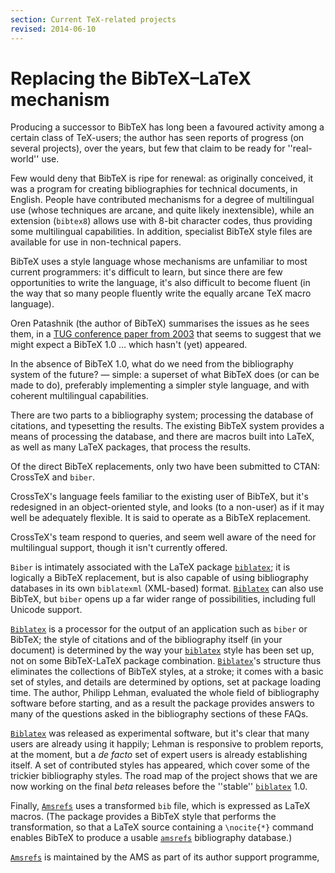 ```yaml
---
section: Current TeX-related projects
revised: 2014-06-10
---
```

# Replacing the BibTeX&ndash;LaTeX mechanism

Producing a successor to BibTeX has long been a favoured activity
among a certain class of TeX-users; the author has seen reports of
progress (on several projects), over the years, but few that claim to
be ready for ''real-world'' use.

Few would deny that BibTeX is ripe for renewal: as originally
conceived, it was a program for creating bibliographies for technical
documents, in English.  People have contributed mechanisms for a
degree of multilingual use (whose techniques are arcane, and quite
likely inextensible), while an extension (`bibtex8`) allows
use with 8-bit character codes, thus providing some multilingual
capabilities.  In addition, specialist BibTeX style files are
available for use in non-technical papers.

BibTeX uses a style language whose mechanisms are unfamiliar to
most current programmers: it's difficult to learn, but since there are
few opportunities to write the language, it's also difficult to become
fluent (in the way that so many people fluently write the equally
arcane TeX macro language).

Oren Patashnik (the author of BibTeX) summarises the issues as he
sees them, in a 
[TUG conference paper from 2003](http://tug.org/TUGboat/Articles/tb24-1/patashnik.pdf)
that seems to suggest that we might expect a
BibTeX&nbsp;1.0 &hellip; which hasn't (yet) appeared.

In the absence of BibTeX&nbsp;1.0, what do we need from the bibliography
system of the future?&nbsp;&mdash; simple: a superset of what BibTeX does
(or can be made to do), preferably implementing a simpler style
language, and with coherent multilingual capabilities.

There are two parts to a bibliography system; processing the database
of citations, and typesetting the results.  The existing BibTeX
system provides a means of processing the database, and there are
macros built into LaTeX, as well as many LaTeX packages, that
process the results.

Of the direct BibTeX replacements, only two have been submitted to
CTAN: CrossTeX and `biber`.

CrossTeX's language feels familiar to the existing user of
BibTeX, but it's redesigned in an object-oriented style, and looks
(to a non-user) as if it may well be adequately flexible.  It is said
to operate as a BibTeX replacement.

CrossTeX's team respond to queries, and seem well aware of the
need for multilingual support, though it isn't currently offered.

`Biber` is intimately associated with the LaTeX package
[`biblatex`](https://ctan.org/pkg/biblatex); it is logically a BibTeX replacement, but is also
capable of using bibliography databases in its own
`biblatexml` (XML-based) format.  [`Biblatex`](https://ctan.org/pkg/Biblatex)
can also use BibTeX, but `biber` opens up a far wider
range of possibilities, including full Unicode support.

[`Biblatex`](https://ctan.org/pkg/Biblatex) is a processor for the output of an application
such as `biber` or BibTeX; the style of citations and of
the bibliography itself (in your document) is determined by the way
your [`biblatex`](https://ctan.org/pkg/biblatex) style has been set up, not on some
BibTeX-LaTeX package combination.  [`Biblatex`](https://ctan.org/pkg/Biblatex)'s
structure thus eliminates the collections of BibTeX styles, at a
stroke; it comes with a basic set of styles, and details are
determined by options, set at package loading time.  The author,
Philipp Lehman, evaluated the whole field of bibliography software
before starting, and as a result the package provides answers to
many of the questions asked in the bibliography sections of these
FAQs.

[`Biblatex`](https://ctan.org/pkg/Biblatex) was released as experimental software, but it's
clear that many users are already using it happily; Lehman is
responsive to problem reports, at the moment, but a _de facto_
set of expert users is already establishing itself.  A set of
contributed styles has appeared, which cover some of the trickier
bibliography styles.  The road map of the project shows that we are
now working on the final _beta_ releases before the ''stable''
[`biblatex`](https://ctan.org/pkg/biblatex)&nbsp;1.0.

Finally, [`Amsrefs`](https://ctan.org/pkg/Amsrefs) uses a transformed `bib` file,
which is expressed as LaTeX macros.  (The package provides a
BibTeX style that performs the transformation, so that a LaTeX
source containing a `\nocite{*}` command enables BibTeX to
produce a usable [`amsrefs`](https://ctan.org/pkg/amsrefs) bibliography database.)

[`Amsrefs`](https://ctan.org/pkg/Amsrefs) is maintained by the AMS as part of its author
support programme,

